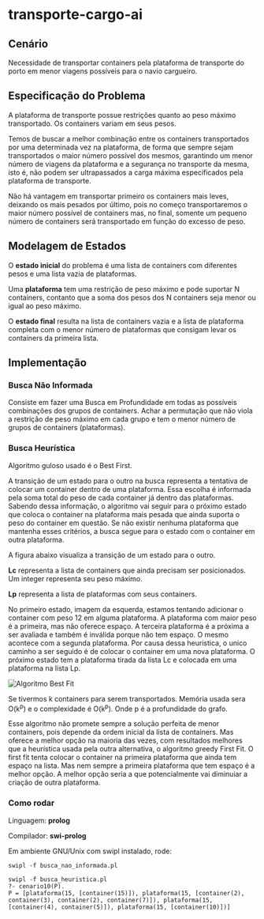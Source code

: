 transporte-cargo-ai
===================

## Cenário
  
Necessidade de transportar containers pela plataforma de transporte do porto
em menor viagens possíveis para o navio cargueiro.

## Especificação do Problema

A plataforma de transporte possue restrições quanto ao peso máximo
transportado. Os containers variam em seus pesos.

Temos de buscar a melhor combinação entre os containers transportados por
uma determinada vez na plataforma, de forma que sempre sejam transportados
o maior número possível dos mesmos, garantindo um menor número de
viagens da plataforma e a segurança no transporte da mesma, isto é, não
podem ser ultrapassados a carga máxima especificados
pela plataforma de transporte.

Não há vantagem em transportar primeiro os containers mais leves,
deixando os mais pesados por último, pois no começo transportaremos o maior 
número possível de containers mas, no final, somente um pequeno número de
containers será transportado em função do excesso de peso.

## Modelagem de Estados

O **estado inicial** do problema é uma lista de containers com diferentes pesos e uma lista vazia de plataformas.

Uma **plataforma** tem uma restrição de peso máximo e pode suportar N containers, contanto que a soma dos pesos dos N containers seja menor ou igual ao peso máximo.

O **estado final** resulta na lista de containers vazia e a lista de plataforma completa com o menor número de plataformas que consigam levar os containers da primeira lista.


## Implementação 

### Busca Não Informada

Consiste em fazer uma Busca em Profundidade em todas as possíveis combinações
dos grupos de containers. Achar a permutação que não viola a restrição de peso
máximo em cada grupo e tem o menor número de grupos de containers (plataformas).

### Busca Heurística

Algoritmo guloso usado é o Best First.

A transição de um estado para o outro na busca representa a tentativa de colocar um container dentro de uma plataforma. Essa escolha é informada pela soma total do peso de cada container já dentro das plataformas. Sabendo dessa informação, o algoritmo vai seguir para o próximo estado que coloca o container na plataforma mais pesada que ainda suporta o peso do container em questão. Se não existir nenhuma plataforma que mantenha esses critérios, a busca segue para o estado com o container em outra plataforma.

A figura abaixo visualiza a transição de um estado para o outro. 

**Lc** representa a lista de containers que ainda precisam ser posicionados. Um integer representa seu peso máximo.

**Lp** representa a lista de plataformas com seus containers.

No primeiro estado, imagem da esquerda, estamos tentando adicionar o container com peso 12 em alguma plataforma. A plataforma com maior peso é a primeira, mas não oferece espaço. A terceira plataforma é a próxima a ser avaliada e também é inválida porque não tem espaço. O mesmo acontece com a segunda plataforma. Por causa dessa heuristica, o unico caminho a ser seguido é de colocar o container em uma nova plataforma. O próximo estado tem a plataforma tirada da lista Lc e colocada em uma plataforma na lista Lp.

![Algoritmo Best Fit](http://atadosapp.s3.amazonaws.com/best-fit.png)

Se tivermos k containers para serem transportados. Memória usada sera O(k<sup>p</sup>) e o complexidade é O(k<sup>p</sup>). Onde p é a profundidade do grafo.

Esse algoritmo não promete sempre a solução perfeita de menor containers, pois depende da ordem inicial da lista de containers. Mas oferece a melhor opção na maioria das vezes, com resultados melhores que a heurística usada pela outra alternativa, o algoritmo greedy First Fit. O first fit tenta colocar o container na primeira plataforma que ainda tem espaço na lista. Mas nem sempre a primeira plataforma que tem espaço é a melhor opção. A melhor opção seria a que potencialmente vai diminuiar a criação de outra plataforma.

### Como rodar

Linguagem: **prolog**

Compilador: **swi-prolog**

Em ambiente GNU/Unix com swipl instalado, rode:

```
swipl -f busca_nao_informada.pl
```

```
swipl -f busca_heuristica.pl
?- cenario10(P).
P = [plataforma(15, [container(15)]), plataforma(15, [container(2), container(3), container(2), container(7)]), plataforma(15, [container(4), container(5)]), plataforma(15, [container(10)])] 
```


